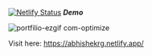 [![Netlify Status](https://api.netlify.com/api/v1/badges/1a4c9a31-320c-43f6-bfe5-356aacc6635b/deploy-status)](https://app.netlify.com/sites/abhishekrg/deploys)
***Demo***



![portfilio-ezgif com-optimize](https://github.com/user-attachments/assets/f0f597a8-c68b-43dd-a4c8-b269ab3f0ccc)


Visit here: https://abhishekrg.netlify.app/
